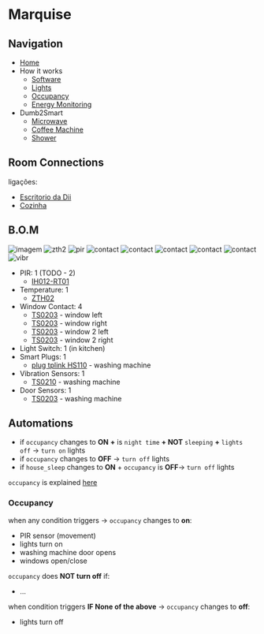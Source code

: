 # Marquise

## Navigation

- [Home](./readme.md)
- How it works
  - [Software](./how/software.md)
  - [Lights](./how/lights.md)
  - [Occupancy](./how/occupancy.md)
  - [Energy Monitoring](./how/energy.md)
- Dumb2Smart
  - [Microwave](./dumb2smart/microwave.md)
  - [Coffee Machine](./dumb2smart/coffee_machine.md)
  - [Shower](./dumb2smart/bath.md)

## Room Connections

ligações:
- [Escritorio da Dii](./escritorio_dii.md)
- [Cozinha](./cozinha.md)

## B.O.M

![imagem](https://github.com/JarbasAl/smarthouse/assets/33701864/ef5a673a-fb7a-417e-903f-7927a1d6c792)
![zth2](https://www.zigbee2mqtt.io/images/devices/ZTH02.jpg)
![pir](https://www.zigbee2mqtt.io/images/devices/IH012-RT01.jpg)
![contact](https://www.zigbee2mqtt.io/images/devices/TS0203.jpg)
![contact](https://www.zigbee2mqtt.io/images/devices/TS0203.jpg)
![contact](https://www.zigbee2mqtt.io/images/devices/TS0203.jpg)
![contact](https://www.zigbee2mqtt.io/images/devices/TS0203.jpg)
![contact](https://www.zigbee2mqtt.io/images/devices/TS0203.jpg)
![vibr](https://www.zigbee2mqtt.io/images/devices/TS0210.jpg)

- PIR: 1 (TODO - 2)
  - [IH012-RT01](https://www.zigbee2mqtt.io/devices/IH012-RT01.html#tuya-ih012-rt01)
- Temperature: 1
  - [ZTH02](https://www.zigbee2mqtt.io/devices/ZTH02.html#tuya-zth02)
- Window Contact: 4
  - [TS0203](https://www.zigbee2mqtt.io/devices/TS0203.html#tuya-ts0203) - window left
  - [TS0203](https://www.zigbee2mqtt.io/devices/TS0203.html#tuya-ts0203) - window right
  - [TS0203](https://www.zigbee2mqtt.io/devices/TS0203.html#tuya-ts0203) - window 2 left
  - [TS0203](https://www.zigbee2mqtt.io/devices/TS0203.html#tuya-ts0203) - window 2 right
- Light Switch: 1 (in kitchen)
- Smart Plugs: 1
  - [plug tplink HS110](https://www.tp-link.com/pt/home-networking/smart-plug/hs100/) - washing machine
- Vibration Sensors: 1 
  - [TS0210](https://www.zigbee2mqtt.io/devices/TS0210.html#tuya-ts0210) - washing machine
- Door Sensors: 1 
  - [TS0203](https://www.zigbee2mqtt.io/devices/TS0203.html#tuya-ts0203) - washing machine
 
## Automations

- if `occupancy` changes to **ON** **+** is `night time` **+ NOT** `sleeping` **+** `lights off` -> `turn on` lights
- if `occupancy` changes to **OFF** -> `turn off` lights
- if `house_sleep` changes to **ON** + `occupancy` is **OFF**-> `turn off` lights
  
`occupancy` is explained [here](./how/occupancy.md)

### Occupancy

when any condition triggers -> `occupancy` changes to **on**:
- PIR sensor (movement)
- lights turn on
- washing machine door opens
- windows open/close

`occupancy` does **NOT turn off** if:
- ...

when condition triggers **IF None of the above** -> `occupancy` changes to **off**:
- lights turn off
